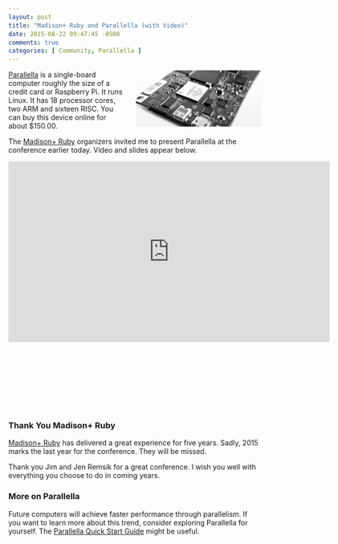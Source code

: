 ```yaml
---
layout: post
title: "Madison+ Ruby and Parallella (with Video)"
date: 2015-08-22 09:47:45 -0500
comments: true
categories: [ Community, Parallella ]
---
```


<img style="margin-left:20px" src="/images/parallella_perspective_250_bw.jpg" alt="images/parallella_perspective_250_bw.jpg" align="right">

[Parallella](/blog/2014/07/07/parallella-quick-start-guide-with-gotchas/) is a single-board computer roughly the size of a credit card or Raspberry Pi. It runs Linux. It has 18 processor cores, two ARM and sixteen RISC. You can buy this device online for about $150.00.

The [Madison+ Ruby](http://madisonpl.us/ruby/) organizers invited me to present Parallella at the conference earlier today. Video and slides appear below.

<!--more-->

<div class="video-container">
<iframe id="parallella-madison" width="640" height="360" src="https://www.youtube.com/embed/BHZCCUEzK0s?rel=0" frameborder="0" allowfullscreen></iframe>
</div>

<br/>&nbsp;
<br/>&nbsp;
<center><script async class="speakerdeck-embed" data-id="cf2abfd4752a417ca7b399761af38e2a" data-ratio="1.77777777777778" src="//speakerdeck.com/assets/embed.js"></script></center>
<br/>&nbsp;
<br/>&nbsp;

### Thank You Madison+ Ruby
[Madison+ Ruby](/blog/2013/08/25/madison-ruby-2013/) has delivered a great experience for five years. Sadly, 2015 marks the last year for the conference. They will be missed.

Thank you Jim and Jen Remsik for a great conference. I wish you well with everything you choose to do in coming years.

### More on Parallella

Future computers will achieve faster performance through parallelism. If you want to learn more about this trend, consider exploring Parallella for yourself. The <a href="/blog/2014/07/07/parallella-quick-start-guide-with-gotchas/">Parallella Quick Start Guide</a> might be useful.

